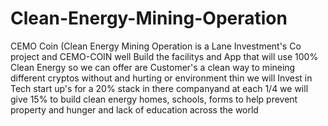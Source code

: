 # Clean-Energy-Mining-Operation
CEMO Coin (Clean Energy Mining Operation is a Lane Investment's Co  project and 
CEMO-COIN well Build the facilitys and App that will use 100% Clean Energy so we can offer are 
Customer's a clean way to mineing different cryptos without and hurting  or environment thin we will
Invest  in Tech start up's for a 20% stack in there companyand at each 1/4 we will give 15% to build 
clean energy homes, schools, forms to help prevent property and hunger and lack of education across the world
 

